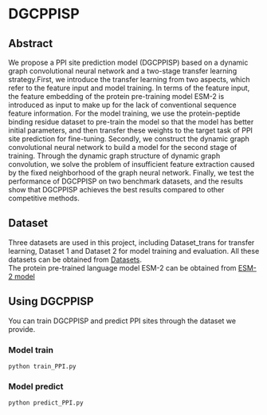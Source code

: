 # DGCPPISP
## Abstract
  We propose a PPI site prediction model (DGCPPISP) based on a dynamic graph convolutional neural network and a two-stage transfer learning strategy.First, we introduce the transfer learning from two aspects, which refer to the feature input and model training. In terms of the feature input, the feature embedding of the protein pre-training model ESM-2 is introduced as input to make up for the lack of conventional sequence feature information. For the model training, we use the protein-peptide binding residue dataset to pre-train the model so that the model has better initial parameters, and then transfer these weights to the target task of PPI site prediction for fine-tuning. Secondly, we construct the dynamic graph convolutional neural network to build a model for the second stage of training. Through the dynamic graph structure of dynamic graph convolution, we solve the problem of insufficient feature extraction caused by the fixed neighborhood of the graph neural network. Finally, we test the performance of DGCPPISP on two benchmark datasets, and the results show that DGCPPISP achieves the best results compared to other competitive methods. 
## Dataset
  Three datasets are used in this project, including Dataset_trans for transfer learning, Dataset 1 and Dataset 2 for model training and evaluation. All these datasets can be obtained from [Datasets](https://pan.baidu.com/s/1yvOgmKX1jCTMFpfZomVUOA?pwd=zjnb).  
  The protein pre-trained language model ESM-2 can be obtained from [ESM-2 model](https://github.com/facebookresearch/esm)
## Using DGCPPISP
  You can train DGCPPISP and predict PPI sites through the dataset we provide.
### Model train
```
python train_PPI.py
```
### Model predict
```
python predict_PPI.py
```
